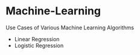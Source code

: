# Machine-Learning
Use Cases of Various Machine Learning Algorithms
- Linear Regression
- Logistic Regression
